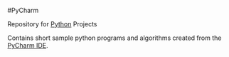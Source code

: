 #PyCharm
   
Repository for [Python](https://www.python.org/ "Python") Projects

Contains short sample python programs and algorithms created from the [PyCharm IDE](https://www.jetbrains.com/pycharm/?fromMenu). 

